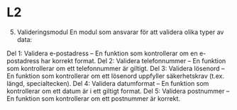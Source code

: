 # L2

5. Valideringsmodul
En modul som ansvarar för att validera olika typer av data:

Del 1: Validera e-postadress – En funktion som kontrollerar om en e-postadress har korrekt format.
Del 2: Validera telefonnummer – En funktion som kontrollerar om ett telefonnummer är giltigt.
Del 3: Validera lösenord – En funktion som kontrollerar om ett lösenord uppfyller säkerhetskrav (t.ex. längd, specialtecken).
Del 4: Validera datumformat – En funktion som kontrollerar om ett datum är i ett giltigt format.
Del 5: Validera postnummer – En funktion som kontrollerar om ett postnummer är korrekt.
